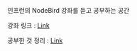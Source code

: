 인프런의 NodeBird 강좌를 듣고 공부하는 공간

강좌 링크 : [Link](https://bit.ly/3w8xuQ5)

공부한 것 정리 : [Link](https://bit.ly/3wiieQO)
